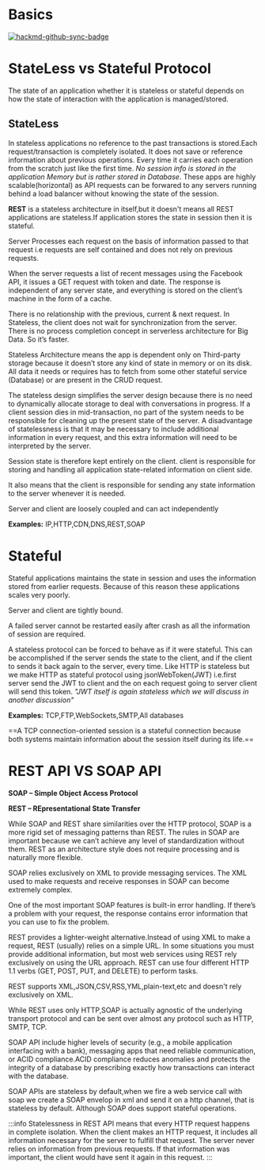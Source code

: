 Basics 
===

[![hackmd-github-sync-badge](https://hackmd.io/bHnQdqGQQE2o9GKS4CtzpQ/badge)](https://hackmd.io/bHnQdqGQQE2o9GKS4CtzpQ)


# StateLess vs Stateful Protocol

The state of an application whether it is stateless or stateful depends on how the state of interaction with the application is managed/stored.

## StateLess
In stateless applications no reference to the past transactions is stored.Each request/transaction is completely isolated.
It does not save or reference information about previous operations. Every time it carries each operation from the scratch just like the first time. *No session info is stored in the application Memory but is rather stored in Database*. These apps are highly scalable(horizontal) as API requests can be forwared to any servers running behind a load balancer without knowing the state of the session.

**REST** is a stateless architecture in itself,but it doesn't means all REST applications are stateless.If application stores the state in session then it is stateful.

Server Processes each request on the basis of information passed to that request i.e requests are self contained and does not rely on previous requests.

When the server requests a list of recent messages using the Facebook API, it issues a GET request with token and date. The response is independent of any server state, and everything is stored on the client’s machine in the form of a cache.

There is no relationship with the previous, current & next request. In Stateless, the client does not wait for synchronization from the server. There is no process completion concept in serverless architecture for Big Data. So it’s faster.

Stateless Architecture means the app is dependent only on Third-party storage because it doesn’t store any kind of state in memory or on its disk. All data it needs or requires has to fetch from some other stateful service (Database) or are present in the CRUD request.

The stateless design simplifies the server design because there is no need to dynamically allocate storage to deal with conversations in progress. If a client session dies in mid-transaction, no part of the system needs to be responsible for cleaning up the present state of the server. A disadvantage of statelessness is that it may be necessary to include additional information in every request, and this extra information will need to be interpreted by the server.

Session state is therefore kept entirely on the client. client is responsible for storing and handling all application state-related information on client side.

It also means that the client is responsible for sending any state information to the server whenever it is needed.

Server and client are loosely coupled and can act independently

**Examples:**
IP,HTTP,CDN,DNS,REST,SOAP

# Stateful

Stateful applications maintains the state in session and uses the information stored from earlier requests. Because of this reason these applications scales very poorly.

Server and client are tightly bound.

A failed server cannot be restarted easily after crash as all the information of session are required.

A stateless protocol can be forced to behave as if it were stateful. This can be accomplished if the server sends the state to the client, and if the client to sends it back again to the server, every time. Like HTTP is stateless but we make HTTP as stateful protocol using jsonWebToken(JWT) i.e.first server send the JWT to client and the on each request going to server client will send this token. *"JWT itself is again stateless which we will discuss in another discussion"*

**Examples:** TCP,FTP,WebSockets,SMTP,All databases

==A TCP connection-oriented session is a stateful connection because both systems maintain information about the session itself during its life.==


# REST API VS SOAP API

**SOAP – Simple Object Access Protocol**

**REST – REpresentational State Transfer**

While SOAP and REST share similarities over the HTTP protocol, SOAP is a more rigid set of messaging patterns than REST. The rules in SOAP are important because we can’t achieve any level of standardization without them. REST as an architecture style does not require processing and is naturally more flexible. 

SOAP relies exclusively on XML to provide messaging services.
The XML used to make requests and receive responses in SOAP can become extremely complex.

One of the most important SOAP features is built-in error handling. If there’s a problem with your request, the response contains error information that you can use to fix the problem.


REST provides a lighter-weight alternative.Instead of using XML to make a request, REST (usually) relies on a simple URL. In some situations you must provide additional information, but most web services using REST rely exclusively on using the URL approach. REST can use four different HTTP 1.1 verbs (GET, POST, PUT, and DELETE) to perform tasks.

REST supports XML,JSON,CSV,RSS,YML,plain-text,etc and doesn't rely exclusively on XML.


While REST uses only HTTP,SOAP is actually agnostic of the underlying transport protocol and can be sent over almost any protocol such as HTTP, SMTP, TCP.

SOAP API include higher levels of security (e.g., a mobile application interfacing with a bank), messaging apps that need reliable communication, or ACID compliance.ACID compliance reduces anomalies and protects the integrity of a database by prescribing exactly how transactions can interact with the database.

SOAP APIs are stateless by default,when we fire a web service call with soap we create a SOAP envelop in xml and send it on a http channel, that is stateless by default.
Although SOAP does support stateful operations.


:::info
Statelessness in REST API means that every HTTP request happens in complete isolation. When the client makes an HTTP request, it includes all information necessary for the server to fulfill that request. The server never relies on information from previous requests. If that information was important, the client would have sent it again in this request.
:::
